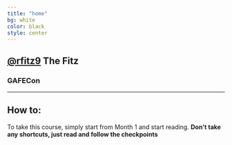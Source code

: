 ```yaml
---
title: "home"
bg: white
color: black
style: center
---
```


## **[@rfitz9](https://twitter.com/rfiz9) The Fitz**

<i class="fa fa-code fa-5x" style="color: rgb(214, 69, 65)"></i>   <i class="fa fa-arrow-circle-right fa-5x" style="color: rgb(65, 131, 215)"></i>  <i class="fa fa-flask fa-5x" style="color: rgb(38, 166, 91)"></i>  

### **GAFECon**

---

## How to:

To take this course, simply start from Month 1 and start reading. **Don't take any shortcuts, just read and follow the checkpoints** 
